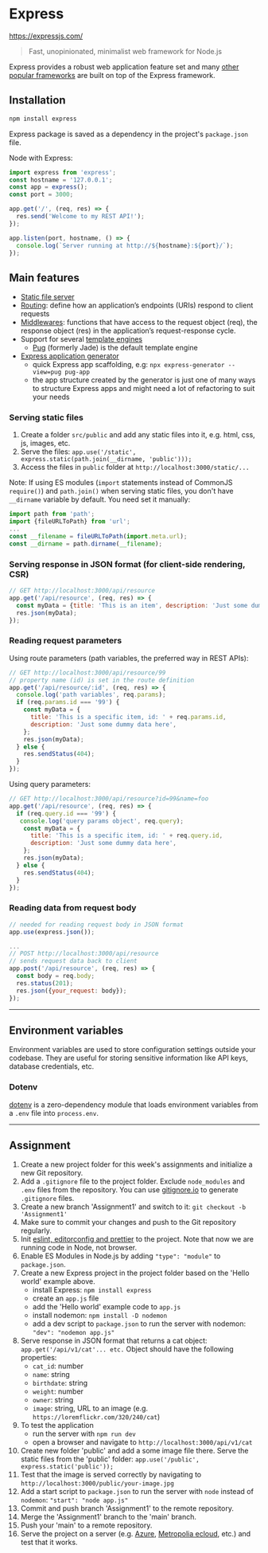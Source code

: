 # Express

<https://expressjs.com/>

>Fast, unopinionated, minimalist web framework for Node.js

Express provides a robust web application feature set and many [other popular frameworks](https://expressjs.com/en/resources/frameworks.html) are built on top of the Express framework.

## Installation

```bash
npm install express
```

Express package is saved as a dependency in the project's `package.json` file.

Node with Express:

```js
import express from 'express';
const hostname = '127.0.0.1';
const app = express();
const port = 3000;

app.get('/', (req, res) => {
  res.send('Welcome to my REST API!');
});

app.listen(port, hostname, () => {
  console.log(`Server running at http://${hostname}:${port}/`);
});
```

## Main features

- [Static file server](https://expressjs.com/en/starter/static-files.html)
- [Routing](https://expressjs.com/en/guide/routing.html): define how an application’s endpoints (URIs) respond to client requests
- [Middlewares](https://expressjs.com/en/guide/using-middleware.html): functions that have access to the request object (req), the response object (res) in the application’s request-response cycle.
- Support for several [template engines](https://expressjs.com/en/guide/using-template-engines.html)
    - [Pug](https://pugjs.org/) (formerly Jade) is the default template engine
- [Express application generator](https://expressjs.com/en/starter/generator.html)
    - quick Express app scaffolding, e.g: `npx express-generator --view=pug pug-app`
    - the app structure created by the generator is just one of many ways to structure Express apps and might need a lot of refactoring to suit your needs

### Serving static files

1. Create a folder `src/public` and add any static files into it, e.g. html, css, js, images, etc.
1. Serve the files: `app.use('/static', express.static(path.join(__dirname, 'public')));`
1. Access the files in `public` folder at `http://localhost:3000/static/...`

Note: If using ES modules (`import` statements instead of CommonJS `require()`) and `path.join()` when serving static files, you don't have `__dirname` variable by default. You need set it manually:

```js
import path from 'path';
import {fileURLToPath} from 'url';
...
const __filename = fileURLToPath(import.meta.url);
const __dirname = path.dirname(__filename);
```

### Serving response in JSON format (for client-side rendering, CSR)

```js
// GET http://localhost:3000/api/resource
app.get('/api/resource', (req, res) => {
  const myData = {title: 'This is an item', description: 'Just some dummy data here'};
  res.json(myData);
});
```

### Reading request parameters

Using route parameters (path variables, the preferred way in REST APIs):

```js
// GET http://localhost:3000/api/resource/99
// property name (id) is set in the route definition
app.get('/api/resource/:id', (req, res) => {
  console.log('path variables', req.params);
  if (req.params.id === '99') {
    const myData = {
      title: 'This is a specific item, id: ' + req.params.id,
      description: 'Just some dummy data here',
    };
    res.json(myData);
  } else {
    res.sendStatus(404);
  }
});
```

Using query parameters:

```js
// GET http://localhost:3000/api/resource?id=99&name=foo
app.get('/api/resource', (req, res) => {
  if (req.query.id === '99') {
   console.log('query params object', req.query);
    const myData = {
      title: 'This is a specific item, id: ' + req.query.id,
      description: 'Just some dummy data here',
    };
    res.json(myData);
  } else {
    res.sendStatus(404);
  }
});
```

### Reading data from request body

```js
// needed for reading request body in JSON format
app.use(express.json());

...
// POST http://localhost:3000/api/resource
// sends request data back to client
app.post('/api/resource', (req, res) => {
  const body = req.body;
  res.status(201);
  res.json({your_request: body});
});
```

---

## Environment variables

Environment variables are used to store configuration settings outside your codebase. They are useful for storing sensitive information like API keys, database credentials, etc.

### Dotenv

[dotenv](https://www.npmjs.com/package/dotenv) is a zero-dependency module that loads environment variables from a `.env` file into `process.env`.


---

## Assignment
1. Create a new project folder for this week's assignments and initialize a new Git repository.
2. Add a `.gitignore` file to the project folder. Exclude `node_modules` and `.env` files from the repository. You can use [gitignore.io](https://www.toptal.com/developers/gitignore) to generate `.gitignore` files.
3. Create a new branch 'Assignment1' and switch to it: `git checkout -b 'Assignment1'`
4. Make sure to commit your changes and push to the Git repository regularly.
5. Init [eslint, editorconfig and prettier](../Week2/tools_pt2.md#generating-javascript-project-settings-for-prettier-eslint-and-editorconfig) to the project. Note that now we are running code in Node, not browser.
6. Enable ES Modules in Node.js by adding `"type": "module"` to `package.json`.
7. Create a new Express project in the project folder based on the 'Hello world' example above.
   - install Express: `npm install express`
   - create an `app.js` file
   - add the 'Hello world' example code to `app.js`
   - install nodemon: `npm install -D nodemon`
   - add a dev script to `package.json` to run the server with nodemon: `"dev": "nodemon app.js"`
8. Serve response in JSON format that returns a cat object: `app.get('/api/v1/cat'... etc.` Object should have the following properties:
    - `cat_id`: number
    - `name`: string
    - `birthdate`: string
    - `weight`: number
    - `owner`: string
    - `image`: string, URL to an image (e.g. `https://loremflickr.com/320/240/cat`)
9. To test the application
    - run the server with `npm run dev`
    - open a browser and navigate to `http://localhost:3000/api/v1/cat`
10. Create new folder 'public' and add a some image file there. Serve the static files from the 'public' folder: `app.use('/public', express.static('public'));`
11. Test that the image is served correctly by navigating to `http://localhost:3000/public/your-image.jpg`
12. Add a start script to `package.json` to run the server with `node` instead of `nodemon`: `"start": "node app.js"`
13. Commit and push branch 'Assignment1' to the remote repository.
14. Merge the 'Assignment1' branch to the 'main' branch.
15. Push your 'main' to a remote repository.
16. Serve the project on a server (e.g. [Azure](https://www.youtube.com/playlist?list=PLKenVLUxjmH_1obN-sz7KvOcBHbRuTdiO), [Metropolia ecloud](https://docs.google.com/document/d/10_NYlJdMaDE_Cv3yZvaZn2g9scs8-n7GOYxOgSrAgC0/edit#heading=h.vfts8ixd14uo), etc.) and test that it works.
